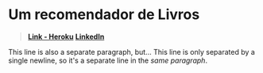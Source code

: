 # Um recomendador de Livros

> **[Link - Heroku](qweeqw)**
>**[LinkedIn](https://www.linkedin.com/in/gustavo-röttgering-5058b554/)**

This line is also a separate paragraph, but...
This line is only separated by a single newline, so it's a separate line in the *same paragraph*.

